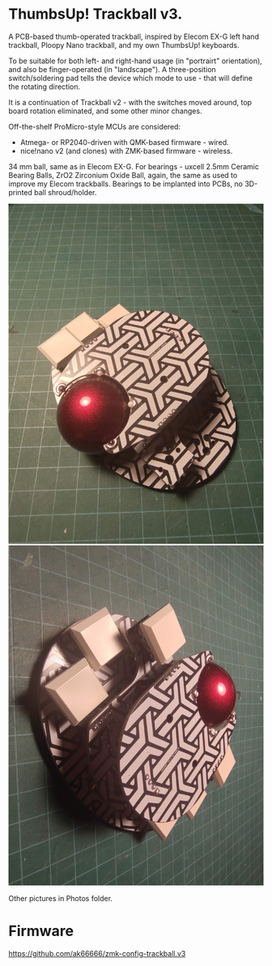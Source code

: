 # ThumbsUp! Trackball v3.

A PCB-based thumb-operated trackball, inspired by Elecom EX-G left hand trackball, Ploopy Nano trackball, and my own ThumbsUp! keyboards.

To be suitable for both left- and right-hand usage (in "portrairt" orientation), and also be finger-operated (in "landscape").
A three-position switch/soldering pad tells the device which mode to use - that will define the rotating direction.

It is a continuation of Trackball v2 - with the switches moved around, top board rotation eliminated, and some other minor changes.
 
Off-the-shelf ProMicro-style MCUs are considered: 
- Atmega- or RP2040-driven with QMK-based firmware - wired.
- nice!nano v2 (and clones) with ZMK-based firmware - wireless.

34 mm ball, same as in Elecom EX-G.
For bearings - uxcell 2.5mm Ceramic Bearing Balls, ZrO2 Zirconium Oxide Ball, again, the same as used to improve my Elecom trackballs.
Bearings to be implanted into PCBs, no 3D-printed ball shroud/holder.

![Photos](https://github.com/ak66666/ThumbsUp-Trackball-v3/blob/main/Photos/IMG_20250910_185422380.jpg)
![Photos](https://github.com/ak66666/ThumbsUp-Trackball-v3/blob/main/Photos/IMG_20250910_185543823.jpg)

Other pictures in Photos folder.

# Firmware

https://github.com/ak66666/zmk-config-trackball.v3

